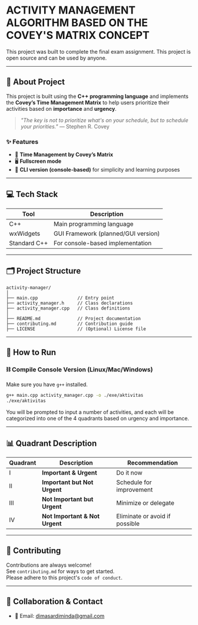 
# ACTIVITY MANAGEMENT ALGORITHM BASED ON THE COVEY'S MATRIX CONCEPT

This project was built to complete the final exam assignment. This project is open source and can be used by anyone.

---

## 📖 About Project

This project is built using the **C++ programming language** and implements the **Covey’s Time Management Matrix** to help users prioritize their activities based on **importance** and **urgency**.

> _"The key is not to prioritize what's on your schedule, but to schedule your priorities."_ — Stephen R. Covey

### ✨ Features

- 🧠 **Time Management by Covey’s Matrix**
- 🖥️ **Fullscreen mode**
- 🧮 **CLI version (console-based)** for simplicity and learning purposes

---

## 💻 Tech Stack

| Tool         | Description                           |
|--------------|---------------------------------------|
| C++          | Main programming language             |
| wxWidgets    | GUI Framework (planned/GUI version)   |
| Standard C++ | For console-based implementation      |

---

## 🗂️ Project Structure

```
activity-manager/
│
├── main.cpp               // Entry point
├── activity_manager.h     // Class declarations
├── activity_manager.cpp   // Class definitions
│
├── README.md              // Project documentation
├── contributing.md        // Contribution guide
├── LICENSE                // (Optional) License file
```

---

## 🚀 How to Run

### ⛓️ Compile Console Version (Linux/Mac/Windows)
Make sure you have `g++` installed.

```bash
g++ main.cpp activity_manager.cpp -o ./exe/aktivitas
./exe/aktivitas
```

You will be prompted to input a number of activities, and each will be categorized into one of the 4 quadrants based on urgency and importance.

---

## 📊 Quadrant Description

| Quadrant        | Description                           | Recommendation              |
|------------------|---------------------------------------|------------------------------|
| I                | **Important & Urgent**                | Do it now                    |
| II               | **Important but Not Urgent**          | Schedule for improvement     |
| III              | **Not Important but Urgent**          | Minimize or delegate         |
| IV               | **Not Important & Not Urgent**        | Eliminate or avoid if possible |

---

## 🤝 Contributing

Contributions are always welcome!  
See `contributing.md` for ways to get started.  
Please adhere to this project's `code of conduct`.

---

## 💬 Collaboration & Contact

- 📧 Email: [dimasardiminda@gmail.com](mailto:dimasardiminda@gmail.com)
